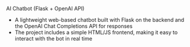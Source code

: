 AI Chatbot (Flask + OpenAI API)
- A lightweight web-based chatbot built with Flask on the backend and the OpenAI Chat Completions API for responses
- The project includes a simple HTML/JS frontend, making it easy to interact with the bot in real time
